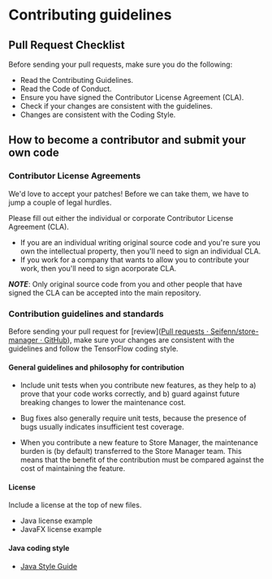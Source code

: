 # Contributing guidelines

## Pull Request Checklist

Before sending your pull requests, make sure you do the following:

- Read the Contributing Guidelines.
- Read the Code of Conduct.
- Ensure you have signed the Contributor License Agreement (CLA).
- Check if your changes are consistent with the guidelines.
- Changes are consistent with the Coding Style.

## How to become a contributor and submit your own code

### Contributor License Agreements

We'd love to accept your patches! Before we can take them, we have to jump a couple of legal hurdles.

Please fill out either the individual or corporate Contributor License Agreement (CLA).

- If you are an individual writing original source code and you're sure you own the intellectual property, then you'll need to sign an individual CLA.
- If you work for a company that wants to allow you to contribute your work, then you'll need to sign acorporate CLA.

_**NOTE**_: Only original source code from you and other people that have signed the CLA can be accepted into the main repository.

### Contribution guidelines and standards

Before sending your pull request for [review]([Pull requests · Seifenn/store-manager · GitHub](https://github.com/Seifenn/store-manager/pulls)), make sure your changes are consistent with the guidelines and follow the TensorFlow coding style.

#### General guidelines and philosophy for contribution

- Include unit tests when you contribute new features, as they help to a) prove that your code works correctly, and b) guard against future breaking changes to lower the maintenance cost.

- Bug fixes also generally require unit tests, because the presence of bugs usually indicates insufficient test coverage.

- When you contribute a new feature to Store Manager, the maintenance burden is (by default) transferred to the Store Manager team. This means that the benefit of the contribution must be compared against the cost of maintaining the feature.

#### License

Include a license at the top of new files.

- Java license example
- JavaFX license example

#### Java coding style

- [Java Style Guide](https://www.oracle.com/technetwork/java/codeconventions-150003.pdf)
